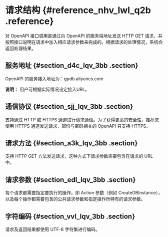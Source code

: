 # 请求结构 {#reference_nhv_lwl_q2b .reference}

对 OpenAPI 接口调用是通过向 OpenAPI 的服务端地址发送 HTTP GET 请求，并按照接口说明在请求中加入相应请求参数来完成的。根据请求的处理情况，系统会返回处理结果。

## 服务地址 {#section_d4c_lqv_3bb .section}

OpenAPI 的服务接入地址为：gpdb.aliyuncs.com

**说明：** 用户可根据实际情况设定接入URL。

## 通信协议 {#section_sjj_lqv_3bb .section}

支持通过 HTTP 或 HTTPS 通道进行请求通信。为了获得更高的安全性，推荐您使用 HTTPS 通道发送请求，部份与密码相关的 OpenAPI 只支持 HTTPS。

## 请求方法 {#section_a3k_lqv_3bb .section}

支持 HTTP GET 方法发送请求，这种方式下请求参数需要包含在请求的 URL 中。

## 请求参数 {#section_edl_lqv_3bb .section}

每个请求都需要指定要执行的操作，即 Action 参数（例如 CreateDBInstance），以及每个操作都需要包含的公共请求参数和指定操作所特有的请求参数。

## 字符编码 {#section_vvl_lqv_3bb .section}

请求及返回结果都使用 UTF-8 字符集进行编码。

